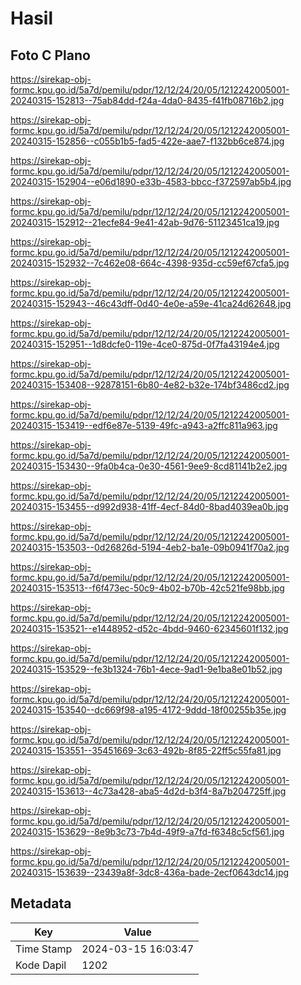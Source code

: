 # Hasil

## Foto C Plano

https://sirekap-obj-formc.kpu.go.id/5a7d/pemilu/pdpr/12/12/24/20/05/1212242005001-20240315-152813--75ab84dd-f24a-4da0-8435-f41fb08716b2.jpg

https://sirekap-obj-formc.kpu.go.id/5a7d/pemilu/pdpr/12/12/24/20/05/1212242005001-20240315-152856--c055b1b5-fad5-422e-aae7-f132bb6ce874.jpg

https://sirekap-obj-formc.kpu.go.id/5a7d/pemilu/pdpr/12/12/24/20/05/1212242005001-20240315-152904--e06d1890-e33b-4583-bbcc-f372597ab5b4.jpg

https://sirekap-obj-formc.kpu.go.id/5a7d/pemilu/pdpr/12/12/24/20/05/1212242005001-20240315-152912--21ecfe84-9e41-42ab-9d76-51123451ca19.jpg

https://sirekap-obj-formc.kpu.go.id/5a7d/pemilu/pdpr/12/12/24/20/05/1212242005001-20240315-152932--7c462e08-664c-4398-935d-cc59ef67cfa5.jpg

https://sirekap-obj-formc.kpu.go.id/5a7d/pemilu/pdpr/12/12/24/20/05/1212242005001-20240315-152943--46c43dff-0d40-4e0e-a59e-41ca24d62648.jpg

https://sirekap-obj-formc.kpu.go.id/5a7d/pemilu/pdpr/12/12/24/20/05/1212242005001-20240315-152951--1d8dcfe0-119e-4ce0-875d-0f7fa43194e4.jpg

https://sirekap-obj-formc.kpu.go.id/5a7d/pemilu/pdpr/12/12/24/20/05/1212242005001-20240315-153408--92878151-6b80-4e82-b32e-174bf3486cd2.jpg

https://sirekap-obj-formc.kpu.go.id/5a7d/pemilu/pdpr/12/12/24/20/05/1212242005001-20240315-153419--edf6e87e-5139-49fc-a943-a2ffc811a963.jpg

https://sirekap-obj-formc.kpu.go.id/5a7d/pemilu/pdpr/12/12/24/20/05/1212242005001-20240315-153430--9fa0b4ca-0e30-4561-9ee9-8cd81141b2e2.jpg

https://sirekap-obj-formc.kpu.go.id/5a7d/pemilu/pdpr/12/12/24/20/05/1212242005001-20240315-153455--d992d938-41ff-4ecf-84d0-8bad4039ea0b.jpg

https://sirekap-obj-formc.kpu.go.id/5a7d/pemilu/pdpr/12/12/24/20/05/1212242005001-20240315-153503--0d26826d-5194-4eb2-ba1e-09b0941f70a2.jpg

https://sirekap-obj-formc.kpu.go.id/5a7d/pemilu/pdpr/12/12/24/20/05/1212242005001-20240315-153513--f6f473ec-50c9-4b02-b70b-42c521fe98bb.jpg

https://sirekap-obj-formc.kpu.go.id/5a7d/pemilu/pdpr/12/12/24/20/05/1212242005001-20240315-153521--e1448952-d52c-4bdd-9460-62345601f132.jpg

https://sirekap-obj-formc.kpu.go.id/5a7d/pemilu/pdpr/12/12/24/20/05/1212242005001-20240315-153529--fe3b1324-76b1-4ece-9ad1-9e1ba8e01b52.jpg

https://sirekap-obj-formc.kpu.go.id/5a7d/pemilu/pdpr/12/12/24/20/05/1212242005001-20240315-153540--dc669f98-a195-4172-9ddd-18f00255b35e.jpg

https://sirekap-obj-formc.kpu.go.id/5a7d/pemilu/pdpr/12/12/24/20/05/1212242005001-20240315-153551--35451669-3c63-492b-8f85-22ff5c55fa81.jpg

https://sirekap-obj-formc.kpu.go.id/5a7d/pemilu/pdpr/12/12/24/20/05/1212242005001-20240315-153613--4c73a428-aba5-4d2d-b3f4-8a7b204725ff.jpg

https://sirekap-obj-formc.kpu.go.id/5a7d/pemilu/pdpr/12/12/24/20/05/1212242005001-20240315-153629--8e9b3c73-7b4d-49f9-a7fd-f6348c5cf561.jpg

https://sirekap-obj-formc.kpu.go.id/5a7d/pemilu/pdpr/12/12/24/20/05/1212242005001-20240315-153639--23439a8f-3dc8-436a-bade-2ecf0643dc14.jpg


## Metadata

| Key        | Value               |
| ---------- | ------------------- |
| Time Stamp | 2024-03-15 16:03:47 |
| Kode Dapil | 1202                |



